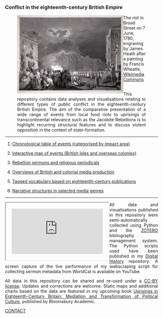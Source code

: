 ### Conflict in the eighteenth-century British Empire


<figure>
    <img src="./assets/GordonRiots.jpg" alt="wikimedia" width="350" align="left" padding="25" /> 
    <figcaption>The riot in Broad Street on 7 June, 1780, engraving by James Heath after a painting by Francis Wheatle, <a href="https://commons.wikimedia.org/wiki/File:Heath_after_Wheatley_-_Gordon_Riots_1780.jpg">Wikimedia Commons</a></figcaption>
<br/>
<p align="justify">This repository contains data analyses and visualisations relating to different types of public conflict in the eighteenth-century British Empire. The aim of the comparative presentation of a wide range of events from local food riots to uprisings of transcontinental relevance such as the Jacobite Rebellions is to highlight recurring structural features and to discuss violent opposition in the context of state-formation.</p>
</figure>

<hr>

1) <a href="https://monikabarget.github.io/Revolts/event-table.html">Chronological table of events (categorised by impact area)</a>

2) <a href="https://monikabarget.github.io/Revolts/events.html">Interactive map of events (British Isles and overseas colonies)</a>

3) <a href="https://monikabarget.github.io/Revolts/sermons.html">Rebellion sermons and religious periodicals</a>

4) <a href="https://monikabarget.github.io/Revolts/overviews.html">Overviews of British and colonial media production</a>

5) <a href="https://monikabarget.github.io/Revolts/overviews.html">Tagged vocabulary based on eighteenth-century publications</a>

6) <a href="https://monikabarget.github.io/Revolts/narratives.html">Narrative structures in selected media genres</a>

<hr>

<iframe width="300" align="left" style="padding:20px" src="https://www.youtube.com/embed/3DEF3Nh1XkQ" title="YouTube video player" frameborder="2" allow="accelerometer; autoplay; clipboard-write; encrypted-media; gyroscope; picture-in-picture" allowfullscreen></iframe><p align="justify">All data and visualisations published in this repository were semi-automatically collected using Python and the <a href="https://www.zotero.org/groups/2351893/british_riots_and_revolts_of_the_enlightenment_age">ZOTERO</a> bibliography management system. The Python scripts used have been published in my <a href="https://github.com/MonikaBarget/DigitalHistory">Digital History</a> repository. A screen capture of the live performance of my webscraping script for collecting sermon metadata from WorldCat is available on YouTube.</p>

<p align="justify">All data in this repository can be shared and re-used under a <a href="https://creativecommons.org/">CC-BY license</a>. Updates and corrections are welcome. Static maps and additional charts based on the data are featured in my upcoming book <a href="https://www.bloomsbury.com/uk/uprisings-in-eighteenthcentury-britain-9781350377134/">Uprisings in Eighteenth-Century Britain: Mediation and Transformation of Political Culture</a>, published by Bloomsbury Academic.</p>


[CONTACT](https://monikabarget.github.io/Revolts/contact.html)
